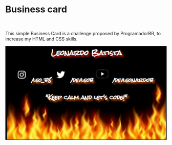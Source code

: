 <h1> Business card</h1>
<br>
<p>This simple Business Card is a challenge proposed by ProgramadorBR, to increase my HTML and CSS skills.</p>
<img src="./assets/preview.png" alt="preview-img">